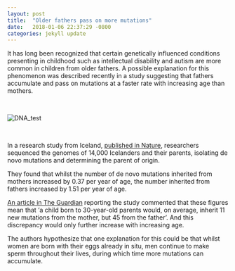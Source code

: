 ```yaml
---
layout: post
title:  "Older fathers pass on more mutations"
date:   2018-01-06 22:37:29 -0800
categories: jekyll update
---
```


It has long been recognized that certain genetically influenced conditions presenting in childhood such as intellectual disability and autism are more common in children from older fathers. A possible explanation for this phenomenon was described recently in a study suggesting that fathers accumulate and pass on mutations at a faster rate with increasing age than mothers.    

<br>

![DNA_test](http://journey.thesanctuarycentre.org/wp-content/uploads/2011/06/sanctuary_fathers.jpg)

<br>

In a research study from Iceland, [published in Nature](www.nature.com/nature/journal/v549/n7673/full/nature24018.html), researchers sequenced the genomes of 14,000 Icelanders and their parents, isolating de novo mutations and determining the parent of origin.

They found that whilst the number of de novo mutations inherited from mothers increased by 0.37 per year of age, the number inherited from fathers increased by 1.51 per year of age.


[An article in The Guardian](https://www.theguardian.com/science/2017/sep/20/fathers-pass-on-four-times-as-many-new-genetic-mutations-as-mothers-study) reporting the study commented that these figures mean that ‘a child born to 30-year-old parents would, on average, inherit 11 new mutations from the mother, but 45 from the father’. And this discrepancy would only further increase with increasing age.

The authors hypothesize that one explanation for this could be that whilst women are born with their eggs already in situ, men continue to make sperm throughout their lives, during which time more mutations can accumulate.




